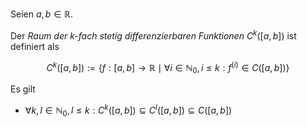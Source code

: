 Seien $a, b \in \mathbb{R}$.

Der *Raum der $k$-fach stetig differenzierbaren Funktionen* $C^k([a, b])$ ist definiert als

$$
	C^k([a, b]) := \{ f : [a, b] \to \mathbb{R} \mid \forall i \in \mathbb{N}_0, i \le k : f^{(i)} \in C([a, b]) \}
$$

Es gilt
- $\forall k, l \in \mathbb{N}_0, l \le k : C^k([a, b]) \subseteq C^l([a, b]) \subseteq C([a, b])$